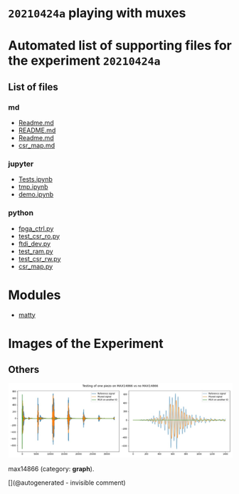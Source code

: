 # `20210424a` playing with muxes



# Automated list of supporting files for the __experiment `20210424a`__

## List of files

### md

* [Readme.md](/matty/20210425a/Readme.md)
* [README.md](/matty/20210424a/hvmux_tests/README.md)
* [Readme.md](/matty/20210424a/Readme.md)
* [csr_map.md](/matty/20210424a/hvmux_tests/csr_map.md)


### jupyter

* [Tests.ipynb](/matty/20210424a/Tests.ipynb)
* [tmp.ipynb](/tmp.ipynb)
* [demo.ipynb](/matty/20210424a/hvmux_tests/demo.ipynb)


### python

* [fpga_ctrl.py](/matty/20210424a/hvmux_tests/fpga_ctrl.py)
* [test_csr_ro.py](/matty/20210424a/hvmux_tests/test_csr_ro.py)
* [ftdi_dev.py](/matty/20210424a/hvmux_tests/ftdi_dev.py)
* [test_ram.py](/matty/20210424a/hvmux_tests/test_ram.py)
* [test_csr_rw.py](/matty/20210424a/hvmux_tests/test_csr_rw.py)
* [csr_map.py](/matty/20210424a/hvmux_tests/csr_map.py)





# Modules

* [matty](/matty/)




# Images of the Experiment

## Others

![](/matty/20210424a/mux.jpg)

max14866 (category: __graph__).










[](@autogenerated - invisible comment)